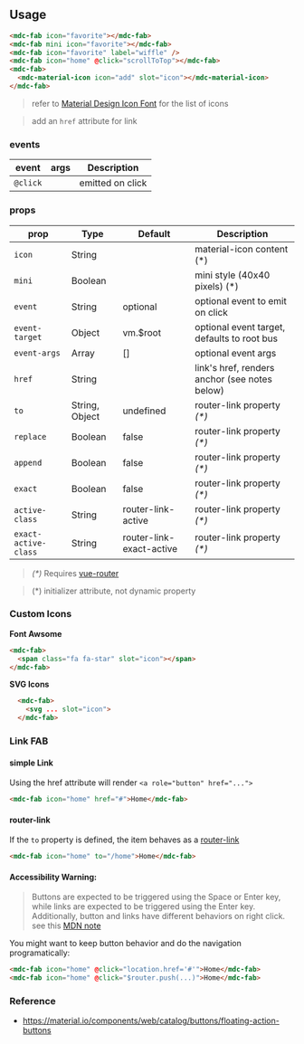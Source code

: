 ## Usage

```html
<mdc-fab icon="favorite"></mdc-fab>
<mdc-fab mini icon="favorite"></mdc-fab>
<mdc-fab icon="favorite" label="wiffle" />
<mdc-fab icon="home" @click="scrollToTop"></mdc-fab>
<mdc-fab>
  <mdc-material-icon icon="add" slot="icon"></mdc-material-icon>
</mdc-fab>
```

> refer to [Material Design Icon Font](https://material.io/icons/) for the list of icons

> add an `href` attribute for link

### events

| event    | args | Description      |
| -------- | ---- | ---------------- |
| `@click` |      | emitted on click |

### props

| prop                 | Type           | Default                  | Description                                   |
| -------------------- | -------------- | ------------------------ | --------------------------------------------- |
| `icon`               | String         |                          | material-icon content (\*)                    |
| `mini`               | Boolean        |                          | mini style (40x40 pixels) (\*)                |
| `event`              | String         | optional                 | optional event to emit on click               |
| `event-target`       | Object         | vm.\$root                | optional event target, defaults to root bus   |
| `event-args`         | Array          | []                       | optional event args                           |
| `href`               | String         |                          | link's href, renders anchor (see notes below) |
| `to`                 | String, Object | undefined                | router-link property _(\*)_                   |
| `replace`            | Boolean        | false                    | router-link property _(\*)_                   |
| `append`             | Boolean        | false                    | router-link property _(\*)_                   |
| `exact`              | Boolean        | false                    | router-link property _(\*)_                   |
| `active-class`       | String         | router-link-active       | router-link property _(\*)_                   |
| `exact-active-class` | String         | router-link-exact-active | router-link property _(\*)_                   |

> _(\*)_ Requires [vue-router](https://router.vuejs.org)

> (\*) initializer attribute, not dynamic property

### Custom Icons

**Font Awsome**

```html
<mdc-fab>
  <span class="fa fa-star" slot="icon"></span>
</mdc-fab>
```

**SVG Icons**

```html
  <mdc-fab>
    <svg ... slot="icon">
  </mdc-fab>
```

### Link FAB

#### simple Link

Using the href attribute will render `<a role="button" href="...">`

```html
<mdc-fab icon="home" href="#">Home</mdc-fab>
```

#### router-link

If the `to` property is defined, the item behaves as a
[router-link](https://router.vuejs.org/en/api/router-link.html)

```html
<mdc-fab icon="home" to="/home">Home</mdc-fab>
```

#### Accessibility Warning:

> Buttons are expected to be triggered using the Space or Enter key,
> while links are expected to be triggered using the Enter key.
> Additionally, button and links have different behaviors on right click.
> see this [MDN note](https://developer.mozilla.org/en-US/docs/Web/Accessibility/ARIA/ARIA_Techniques/Using_the_button_role#Keyboard_and_focus)

You might want to keep button behavior and do the navigation programatically:

```html
<mdc-fab icon="home" @click="location.href='#'">Home</mdc-fab>
<mdc-fab icon="home" @click="$router.push(...)">Home</mdc-fab>
```

### Reference

- <https://material.io/components/web/catalog/buttons/floating-action-buttons>
